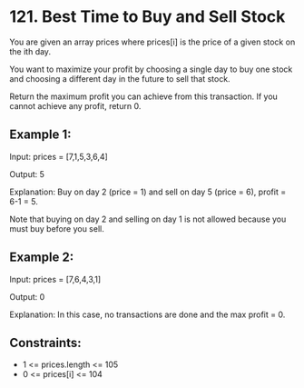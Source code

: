 # 121. Best Time to Buy and Sell Stock
You are given an array prices where prices[i] is the price of a given stock on the ith day.

You want to maximize your profit by choosing a single day to buy one stock and choosing a different day in the future to sell that stock.

Return the maximum profit you can achieve from this transaction. If you cannot achieve any profit, return 0.

 

## Example 1:

Input: prices = [7,1,5,3,6,4]<p>
Output: 5<p>
Explanation: Buy on day 2 (price = 1) and sell on day 5 (price = 6), profit = 6-1 = 5.<p>
Note that buying on day 2 and selling on day 1 is not allowed because you must buy before you sell.<p>
## Example 2:

Input: prices = [7,6,4,3,1]<p>
Output: 0<p>
Explanation: In this case, no transactions are done and the max profit = 0.
 

## Constraints:

- 1 <= prices.length <= 105
- 0 <= prices[i] <= 104